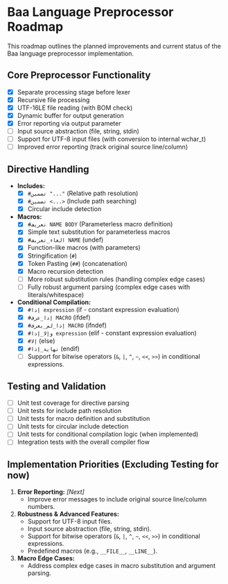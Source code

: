 # Baa Language Preprocessor Roadmap

This roadmap outlines the planned improvements and current status of the Baa language preprocessor implementation.

## Core Preprocessor Functionality

- [x] Separate processing stage before lexer
- [x] Recursive file processing
- [x] UTF-16LE file reading (with BOM check)
- [x] Dynamic buffer for output generation
- [x] Error reporting via output parameter
- [ ] Input source abstraction (file, string, stdin)
- [ ] Support for UTF-8 input files (with conversion to internal wchar_t)
- [ ] Improved error reporting (track original source line/column)

## Directive Handling

- **Includes:**
    - [x] `#تضمين "..."` (Relative path resolution)
    - [x] `#تضمين <...>` (Include path searching)
    - [x] Circular include detection
- **Macros:**
    - [x] `#تعريف NAME BODY` (Parameterless macro definition)
    - [x] Simple text substitution for parameterless macros
    - [x] `#الغاء_تعريف NAME` (undef)
    - [x] Function-like macros (with parameters)
    - [x] Stringification (`#`)
    - [x] Token Pasting (`##`) (concatenation)
    - [x] Macro recursion detection
    - [ ] More robust substitution rules (handling complex edge cases)
    - [ ] Fully robust argument parsing (complex edge cases with literals/whitespace)
- **Conditional Compilation:**
    - [x] `#إذا expression` (if - constant expression evaluation)
    - [x] `#إذا_عرف MACRO` (ifdef)
    - [x] `#إذا_لم_يعرف MACRO` (ifndef)
    - [x] `#وإلا_إذا expression` (elif - constant expression evaluation)
    - [x] `#إلا` (else)
    - [x] `#نهاية_إذا` (endif)
    - [ ] Support for bitwise operators (`&`, `|`, `^`, `~`, `<<`, `>>`) in conditional expressions.

## Testing and Validation

- [ ] Unit test coverage for directive parsing
- [ ] Unit tests for include path resolution
- [ ] Unit tests for macro definition and substitution
- [ ] Unit tests for circular include detection
- [ ] Unit tests for conditional compilation logic (when implemented)
- [ ] Integration tests with the overall compiler flow

## Implementation Priorities (Excluding Testing for now)

1.  **Error Reporting:** *[Next]*
    - Improve error messages to include original source line/column numbers.
2.  **Robustness & Advanced Features:**
    - Support for UTF-8 input files.
    - Input source abstraction (file, string, stdin).
    - Support for bitwise operators (`&`, `|`, `^`, `~`, `<<`, `>>`) in conditional expressions.
    - Predefined macros (e.g., `__FILE__`, `__LINE__`).
3.  **Macro Edge Cases:**
    - Address complex edge cases in macro substitution and argument parsing.
